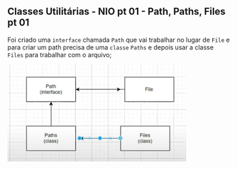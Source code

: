 ## Classes Utilitárias - NIO pt 01 - Path, Paths, Files pt 01

Foi criado uma ``interface`` chamada ``Path`` que vai trabalhar no lugar de ``File`` e para criar um path precisa de uma ``classe`` `Paths` e depois usar a classe ``Files`` para trabalhar com o arquivo;

<img src= "../img/path.png" width="80%">

